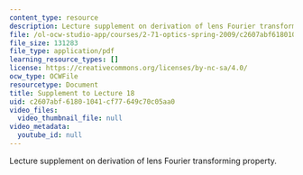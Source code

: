 ```yaml
---
content_type: resource
description: Lecture supplement on derivation of lens Fourier transforming property.
file: /ol-ocw-studio-app/courses/2-71-optics-spring-2009/c2607abf61801041cf77649c70c05aa0_MIT2_71S09_supp18.pdf
file_size: 131283
file_type: application/pdf
learning_resource_types: []
license: https://creativecommons.org/licenses/by-nc-sa/4.0/
ocw_type: OCWFile
resourcetype: Document
title: Supplement to Lecture 18
uid: c2607abf-6180-1041-cf77-649c70c05aa0
video_files:
  video_thumbnail_file: null
video_metadata:
  youtube_id: null
---
```

Lecture supplement on derivation of lens Fourier transforming property.